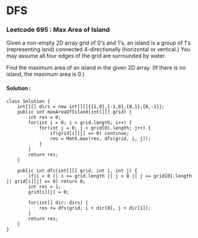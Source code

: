 # DFS

### Leetcode 695 : Max Area of Island

Given a non-empty 2D array grid of 0's and 1's, an island is a group of 1's (representing land) connected 4-directionally (horizontal or vertical.) You may assume all four edges of the grid are surrounded by water.

Find the maximum area of an island in the given 2D array. (If there is no island, the maximum area is 0.)

#### Solution :
```
class Solution {
    int[][] dirs = new int[][]{{1,0},{-1,0},{0,1},{0,-1}};
    public int maxAreaOfIsland(int[][] grid) {
        int res = 0;
        for(int i = 0; i < grid.length; i++) {
            for(int j = 0; j < grid[0].length; j++) {
                if(grid[i][j] == 0) continue;
                res = Math.max(res, dfs(grid, i, j)); 
            }
        }
        return res;
    }

    public int dfs(int[][] grid, int i, int j) {
        if(i < 0 || i >= grid.length || j < 0 || j >= grid[0].length || grid[i][j] == 0) return 0;
        int res = 1;
        grid[i][j] = 0;

        for(int[] dir: dirs) {
            res += dfs(grid, i + dir[0], j + dir[1]);
        }
        return res;
    }
}
```
